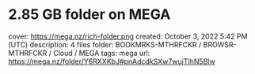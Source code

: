 # 2.85 GB folder on MEGA

cover: https://mega.nz/rich-folder.png
created: October 3, 2022 5:42 PM (UTC)
description: 4 files
folder: BOOKMRKS-MTHRFCKR / BROWSR-MTHRFCKR / Cloud / MEGA
tags: mega
url: https://mega.nz/folder/Y6RXXKbJ#pnAdcdkSXw7wujTIhN5Blw